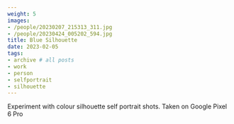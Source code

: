 ```yaml
---
weight: 5
images:
- /people/20230207_215313_311.jpg
- /people/20230424_005202_594.jpg
title: Blue Silhouette
date: 2023-02-05
tags:
- archive # all posts
- work
- person
- selfportrait
- silhouette
---
```


Experiment with colour silhouette self portrait shots. Taken on Google Pixel 6 Pro